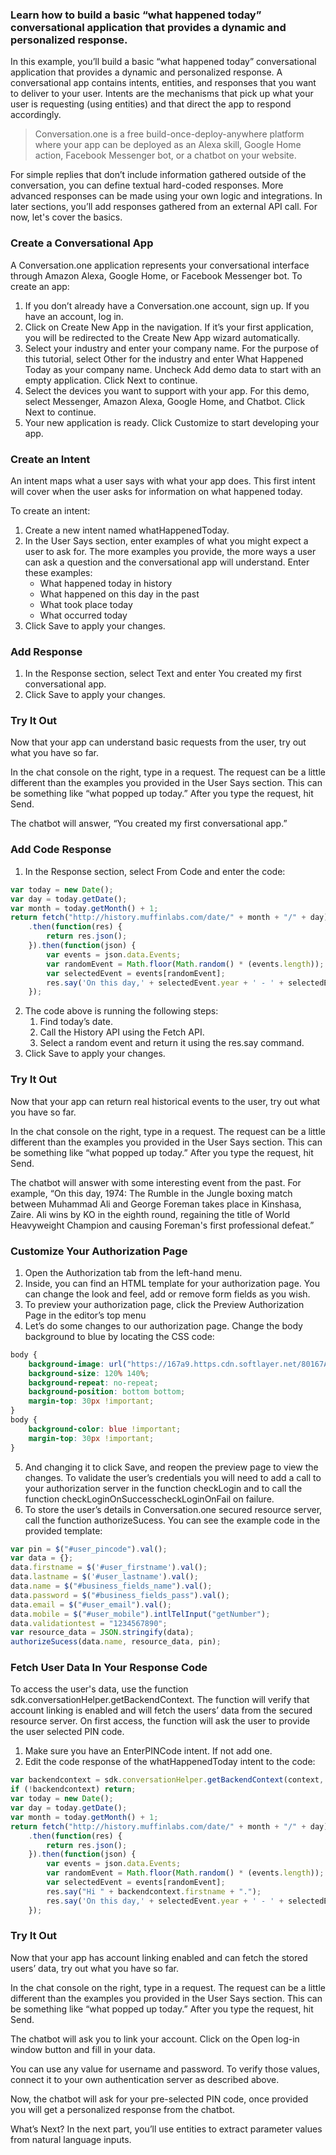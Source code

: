 ### Learn how to build a basic “what happened today” conversational application that provides a dynamic and personalized response.

In this example, you’ll build a basic “what happened today” conversational application that provides a dynamic and personalized response. A conversational app contains intents, entities, and responses that you want to deliver to your user. Intents are the mechanisms that pick up what your user is requesting (using entities) and that direct the app to respond accordingly.

> Conversation.one is a free build-once-deploy-anywhere platform where your app can be deployed as an Alexa skill, Google Home action, Facebook Messenger bot, or a chatbot on your website.

For simple replies that don’t include information gathered outside of the conversation, you can define textual hard-coded responses. More advanced responses can be made using your own logic and integrations. In later sections, you’ll add responses gathered from an external API call. For now, let's cover the basics.

### Create a Conversational App
A Conversation.one application represents your conversational interface through Amazon Alexa, Google Home, or Facebook Messenger bot. To create an app:

1. If you don’t already have a Conversation.one account, sign up. If you have an account, log in.
2. Click on Create New App in the navigation. If it’s your first application, you will be redirected to the Create New App wizard automatically.
3. Select your industry and enter your company name. For the purpose of this tutorial, select Other for the industry and enter What Happened Today as your company name. Uncheck Add demo data to start with an empty application. Click Next to continue.
4. Select the devices you want to support with your app. For this demo, select Messenger, Amazon Alexa, Google Home, and Chatbot. Click Next to continue.
5. Your new application is ready. Click Customize to start developing your app.

### Create an Intent
An intent maps what a user says with what your app does. This first intent will cover when the user asks for information on what happened today.

To create an intent:

1. Create a new intent named whatHappenedToday.
2. In the User Says section, enter examples of what you might expect a user to ask for. The more examples you provide, the more ways a user can ask a question and the conversational app will understand. Enter these examples:
    - What happened today in history
    - What happened on this day in the past
    - What took place today
    - What occurred today
3. Click Save to apply your changes.

### Add Response
1. In the Response section, select Text and enter You created my first conversational app.
2. Click Save to apply your changes.

### Try It Out
Now that your app can understand basic requests from the user, try out what you have so far.

In the chat console on the right, type in a request. The request can be a little different than the examples you provided in the User Says section. This can be something like “what popped up today.” After you type the request, hit Send.

The chatbot will answer, “You created my first conversational app.”

### Add Code Response
1. In the Response section, select From Code and enter the code:
```javascript
var today = new Date();
var day = today.getDate();
var month = today.getMonth() + 1;
return fetch("http://history.muffinlabs.com/date/" + month + "/" + day)
    .then(function(res) {
        return res.json();
    }).then(function(json) {
        var events = json.data.Events;
        var randomEvent = Math.floor(Math.random() * (events.length));
        var selectedEvent = events[randomEvent];
        res.say('On this day,' + selectedEvent.year + ' - ' + selectedEvent.text.replace(/(\(.*\))/g, ''));
    });
```
2. The code above is running the following steps:
    1. Find today’s date.
    2. Call the History API using the Fetch API.
    3. Select a random event and return it using the res.say command.
3. Click Save to apply your changes.

### Try It Out
Now that your app can return real historical events to the user, try out what you have so far.

In the chat console on the right, type in a request. The request can be a little different than the examples you provided in the User Says section. This can be something like “what popped up today.” After you type the request, hit Send.

The chatbot will answer with some interesting event from the past. For example, “On this day, 1974: The Rumble in the Jungle boxing match between Muhammad Ali and George Foreman takes place in Kinshasa, Zaire. Ali wins by KO in the eighth round, regaining the title of World Heavyweight Champion and causing Foreman's first professional defeat.”

### Customize Your Authorization Page
1. Open the Authorization tab from the left-hand menu.
2. Inside, you can find an HTML template for your authorization page. You can change the look and feel, add or remove form fields as you wish.
3. To preview your authorization page, click the Preview Authorization Page in the editor’s top menu
4. Let’s do some changes to our authorization page. Change the body background to blue by locating the CSS code:
```CSS
body {
    background-image: url("https://167a9.https.cdn.softlayer.net/80167A9/s1.mob-server.com/login/osman-rana-293978.jpg");
    background-size: 120% 140%;
    background-repeat: no-repeat;
    background-position: bottom bottom;
    margin-top: 30px !important;
}
body {
    background-color: blue !important;
    margin-top: 30px !important;
}
```
5. And changing it to click Save, and reopen the preview page to view the changes. To validate the user’s credentials you will need to add a call to your authorization server in the function checkLogin and to call the function checkLoginOnSuccesscheckLoginOnFail on failure.
6. To store the user’s details in Conversation.one secured resource server, call the function authorizeSucess. You can see the example code in the provided template:
```javascript
var pin = $("#user_pincode").val();
var data = {};
data.firstname = $('#user_firstname').val();
data.lastname = $('#user_lastname').val();
data.name = $("#business_fields_name").val();
data.password = $("#business_fields_pass").val();
data.email = $("#user_email").val();
data.mobile = $("#user_mobile").intlTelInput("getNumber");
data.validationtest = "1234567890";
var resource_data = JSON.stringify(data);
authorizeSucess(data.name, resource_data, pin);
```

### Fetch User Data In Your Response Code
To access the user's data, use the function sdk.conversationHelper.getBackendContext. The function will verify that account linking is enabled and will fetch the users’ data from the secured resource server. On first access, the function will ask the user to provide the user selected PIN code.

1. Make sure you have an EnterPINCode intent. If not add one.
2. Edit the code response of the whatHappenedToday intent to the code:
```javascript
var backendcontext = sdk.conversationHelper.getBackendContext(context, req, res);
if (!backendcontext) return;
var today = new Date();
var day = today.getDate();
var month = today.getMonth() + 1;
return fetch("http://history.muffinlabs.com/date/" + month + "/" + day)
    .then(function(res) {
        return res.json();
    }).then(function(json) {
        var events = json.data.Events;
        var randomEvent = Math.floor(Math.random() * (events.length));
        var selectedEvent = events[randomEvent];
        res.say("Hi " + backendcontext.firstname + ".");
        res.say('On this day,' + selectedEvent.year + ' - ' + selectedEvent.text.replace(/(\(.*\))/g, ''));
    });
```

### Try It Out
Now that your app has account linking enabled and can fetch the stored users’ data, try out what you have so far.

In the chat console on the right, type in a request. The request can be a little different than the examples you provided in the User Says section. This can be something like “what popped up today.” After you type the request, hit Send.

The chatbot will ask you to link your account. Click on the Open log-in window button and fill in your data.

You can use any value for username and password. To verify those values, connect it to your own authentication server as described above.

Now, the chatbot will ask for your pre-selected PIN code, once provided you will get a personalized response from the chatbot.

What’s Next?
In the next part, you’ll use entities to extract parameter values from natural language inputs.
